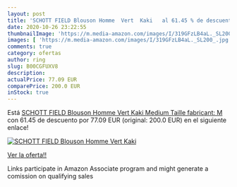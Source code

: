 ```yaml
---
layout: post
title: 'SCHOTT FIELD Blouson Homme  Vert  Kaki   al 61.45 % de descuento'
date: 2020-10-26 23:22:55
thumbnailImage: 'https://m.media-amazon.com/images/I/319GFzLB4aL._SL200_.jpg'
images: [ 'https://m.media-amazon.com/images/I/319GFzLB4aL._SL200_.jpg' ]
comments: true
category: ofertas
author: ring
slug: B00CGFUXV8
description:
actualPrice: 77.09 EUR
comparePrice: 200.0 EUR
inStock: true
---
```


Está [SCHOTT FIELD Blouson Homme  Vert  Kaki   Medium  Taille fabricant: M ](https://www.amazon.fr/dp/B00CGFUXV8/?tag=tolees0d-21) con 61.45 de descuento por 77.09 EUR (original: 200.0 EUR) en el siguiente enlace!

[![SCHOTT FIELD Blouson Homme  Vert  Kaki  ](https://m.media-amazon.com/images/I/319GFzLB4aL._SL200_.jpg)](https://www.amazon.fr/dp/B00CGFUXV8/?tag=tolees0d-21)

[Ver la oferta!!](https://www.amazon.fr/dp/B00CGFUXV8/?tag=tolees0d-21)

Links participate in Amazon Associate program and might generate a comission on qualifying sales


